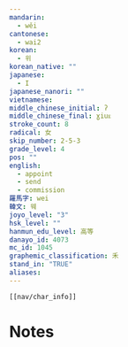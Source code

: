 ```yaml
---
mandarin:
  - wěi
cantonese:
  - wai2
korean:
  - 위
korean_native: ""
japanese:
  - I
japanese_nanori: ""
vietnamese:
middle_chinese_initial: ʔ
middle_chinese_final: ɣiuᴇ
stroke_count: 8
radical: 女
skip_number: 2-5-3
grade_level: 4
pos: ""
english:
  - appoint
  - send
  - commission
羅馬字: wei
韓文: 웨
joyo_level: "3"
hsk_level: ""
hanmun_edu_level: 高等
danayo_id: 4073
mc_id: 1045
graphemic_classification: 禾
stand_in: "TRUE"
aliases:
---
```

```meta-bind-embed
[[nav/char_info]]
```

# Notes
